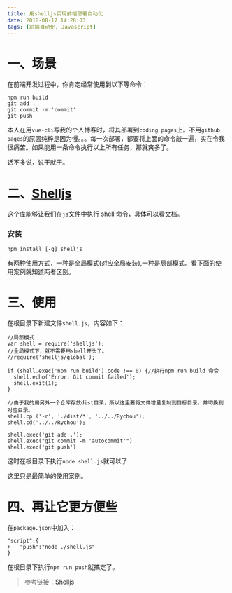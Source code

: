 ```yaml
---
title: 用shelljs实现前端部署自动化
date: 2018-08-17 14:28:03
tags: [前端自动化, Javascript]
---
```


# 一、场景

在前端开发过程中，你肯定经常使用到以下等命令：

```
npm run build
git add .
git commit -m 'commit'
git push
```

<!-- more -->

本人在用`vue-cli`写我的个人博客时，将其部署到`coding pages`上。不用`github pages`的原因纯粹是因为慢。。。每一次部署，都要将上面的命令敲一遍，实在令我很痛苦。如果能用一条命令执行以上所有任务，那就爽多了。

话不多说，说干就干。

# 二、[Shelljs](https://github.com/shelljs/shelljs)

这个库能够让我们在`js`文件中执行 shell 命令，具体可以看[文档](https://github.com/shelljs/shelljs)。

### 安装

```
npm install [-g] shelljs
```

有两种使用方式，一种是全局模式(对应全局安装),一种是局部模式。看下面的使用案例就知道两者区别。

# 三、使用

在根目录下新建文件`shell.js`，内容如下：

```
//局部模式
var shell = require('shelljs');
//全局模式下，就不需要用shell开头了。
//require('shelljs/global');

if (shell.exec('npm run build').code !== 0) {//执行npm run build 命令
  shell.echo('Error: Git commit failed');
  shell.exit(1);
}

//由于我的用另外一个仓库存放dist目录，所以这里要将文件增量复制到目标目录。并切换到对应目录。
shell.cp ('-r', './dist/*', '../../Rychou');
shell.cd('../../Rychou');

shell.exec('git add .');
shell.exec("git commit -m 'autocommit'")
shell.exec('git push')

```

这时在根目录下执行`node shell.js`就可以了

这里只是最简单的使用案例。

# 四、再让它更方便些

在`package.json`中加入：

```
"script":{
+	"push":"node ./shell.js"
}
```

在根目录下执行`npm run push`就搞定了。

> 参考链接：[Shelljs](https://github.com/shelljs/shelljs)
